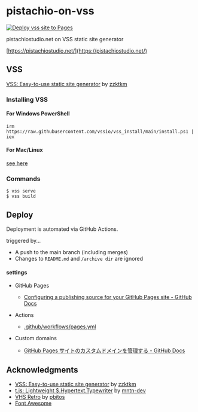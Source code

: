 # pistachio-on-vss

[![Deploy vss site to Pages](https://github.com/pistachiostudio/pistachio-on-vss/actions/workflows/pages.yml/badge.svg)](https://github.com/pistachiostudio/pistachio-on-vss/actions/workflows/pages.yml)

pistachiostudio.net on VSS static site generator

[https://pistachiostudio.net/](https://pistachiostudio.net/)

## VSS

[VSS: Easy-to-use static site generator](https://github.com/vssio/vss) by [zzktkm](https://github.com/zztkm)

### Installing VSS

#### For Windows PowerShell

```shell
irm https://raw.githubusercontent.com/vssio/vss_install/main/install.ps1 | iex
```

#### For Mac/Linux

[see here](https://github.com/vssio/vss#installation)

### Commands

```shell
$ vss serve
$ vss build
```

## Deploy

Deployment is automated via GitHub Actions.

triggered by...
- A push to the main branch (including merges)
- Changes to `README.md` and `/archive dir` are ignored

#### settings

- GitHub Pages
    - [Configuring a publishing source for your GitHub Pages site - GitHub Docs](https://docs.github.com/ja/pages/getting-started-with-github-pages/configuring-a-publishing-source-for-your-github-pages-site#publishing-with-a-custom-github-actions-workflow)

- Actions
    - [.github/workflows/pages.yml](https://github.com/pistachiostudio/pistachio-on-vss/blob/main/.github/workflows/pages.yml)

- Custom domains
    - [GitHub Pages サイトのカスタムドメインを管理する - GitHub Docs](https://docs.github.com/ja/pages/configuring-a-custom-domain-for-your-github-pages-site/managing-a-custom-domain-for-your-github-pages-site#configuring-a-subdomain)

## Acknowledgments

- [VSS: Easy-to-use static site generator](https://github.com/vssio/vss) by [zzktkm](https://github.com/zztkm)
- [t.js: Lightweight $.Hypertext.Typewriter](https://github.com/mntn-dev/t.js) by [mntn-dev](https://github.com/mntn-dev)
- [VHS Retro](https://codepen.io/pbitos/pen/zypwVr) by [pbitos](https://codepen.io/pbitos)
- [Font Awesome](https://fontawesome.com/)